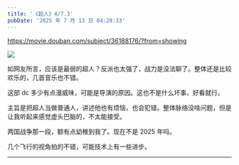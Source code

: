 ```yaml
---
title: '《超人》4/7.3'
pubDate: '2025 年 7 月 13 日 04:28:33'
---
```



https://movie.douban.com/subject/36188176/?from=showing

![](https://md.p1gd0g.cc/img2.doubanio.com/view/photo/s_ratio_poster/public/p2922810871.webp)

如网友所言，应该是最弱的超人？反派也太强了，战力是没法聊了。整体还是比较欢乐的，几首音乐也不错。

这部 dc 多少有点漫威味，可能是导演的原因。这也不是什么坏事，好看就行。

主旨是把超人当做普通人，讲述他也有烦恼，也会犯错。整体脉络没啥问题，但是让我听起来感觉虚头巴脑的，不太能接受。

两国战争那一段，额有点幼稚到我了。现在不是 2025 年吗。

几个飞行的视角拍的不错，可能技术上有一些进步。

---

